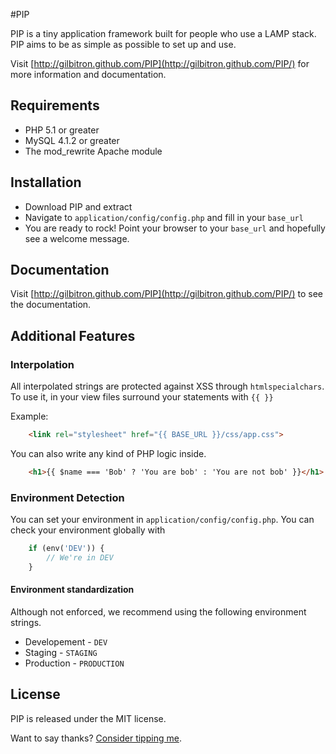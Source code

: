#PIP

PIP is a tiny application framework built for people who use a LAMP stack. PIP aims to be as simple as possible to set up and use.

Visit [http://gilbitron.github.com/PIP](http://gilbitron.github.com/PIP/) for more information and documentation.

## Requirements

* PHP 5.1 or greater
* MySQL 4.1.2 or greater
* The mod_rewrite Apache module

## Installation

* Download PIP and extract
* Navigate to `application/config/config.php` and fill in your `base_url`
* You are ready to rock! Point your browser to your `base_url` and hopefully see a welcome message.

## Documentation

Visit [http://gilbitron.github.com/PIP](http://gilbitron.github.com/PIP/) to see the documentation.

## Additional Features

### Interpolation
All interpolated strings are protected against XSS through `htmlspecialchars`.
To use it, in your view files surround your statements with `{{ }}`

Example:
```HTML
    <link rel="stylesheet" href="{{ BASE_URL }}/css/app.css">
```

You can also write any kind of PHP logic inside.
```HTML
    <h1>{{ $name === 'Bob' ? 'You are bob' : 'You are not bob' }}</h1>
```

### Environment Detection
You can set your environment in `application/config/config.php`.
You can check your environment globally with
```PHP
    if (env('DEV')) {
        // We're in DEV
    }
```

#### Environment standardization
Although not enforced, we recommend using the following environment strings.
* Developement - `DEV`
* Staging - `STAGING`
* Production - `PRODUCTION`

## License

PIP is released under the MIT license.

Want to say thanks? [Consider tipping me](https://www.gittip.com/gilbitron).
